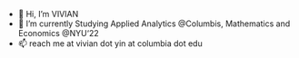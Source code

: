 - 👋 Hi, I’m VIVIAN
- 🌱 I’m currently Studying Applied Analytics @Columbis, Mathematics and Economics @NYU‘22
- 📫 reach me at vivian dot yin at columbia dot edu

<!---
0vv0xtt/0vv0xtt is a ✨ special ✨ repository because its `README.md` (this file) appears on your GitHub profile.
You can click the Preview link to take a look at your changes.
--->
